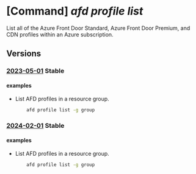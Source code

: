 # [Command] _afd profile list_

List all of the Azure Front Door Standard, Azure Front Door Premium, and CDN profiles within an Azure subscription.

## Versions

### [2023-05-01](/Resources/mgmt-plane/L3N1YnNjcmlwdGlvbnMve30vcHJvdmlkZXJzL21pY3Jvc29mdC5jZG4vcHJvZmlsZXM=/2023-05-01.xml) **Stable**

<!-- mgmt-plane /subscriptions/{}/providers/microsoft.cdn/profiles 2023-05-01 -->
<!-- mgmt-plane /subscriptions/{}/resourcegroups/{}/providers/microsoft.cdn/profiles 2023-05-01 -->

#### examples

- List AFD profiles in a resource group.
    ```bash
        afd profile list -g group
    ```

### [2024-02-01](/Resources/mgmt-plane/L3N1YnNjcmlwdGlvbnMve30vcHJvdmlkZXJzL21pY3Jvc29mdC5jZG4vcHJvZmlsZXM=/2024-02-01.xml) **Stable**

<!-- mgmt-plane /subscriptions/{}/providers/microsoft.cdn/profiles 2024-02-01 -->
<!-- mgmt-plane /subscriptions/{}/resourcegroups/{}/providers/microsoft.cdn/profiles 2024-02-01 -->

#### examples

- List AFD profiles in a resource group.
    ```bash
        afd profile list -g group
    ```
